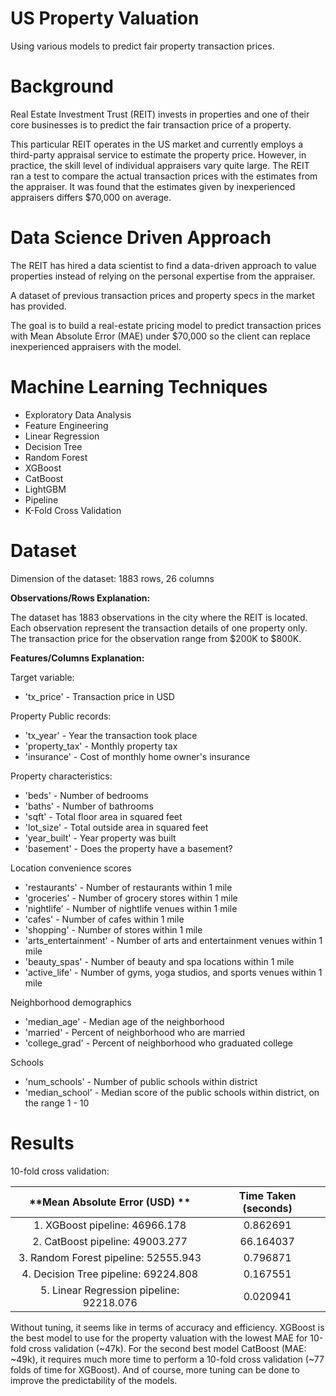 # US Property Valuation
Using various models to predict fair property transaction prices. 

# Background
Real Estate Investment Trust (REIT) invests in properties and one of their core businesses is to predict the fair transaction price of a property.

This particular REIT operates in the US market and currently employs a third-party appraisal service to estimate the property price. However, in practice, the skill level of individual appraisers vary quite large. The REIT ran a test to compare the actual transaction prices with the estimates from the appraiser. It was found that the estimates given by inexperienced appraisers differs $70,000 on average.

# Data Science Driven Approach
The REIT has hired a data scientist to find a data-driven approach to value properties instead of relying on the personal expertise from the appraiser. 

A dataset of previous transaction prices and property specs in the market has provided.

The goal is to build a real-estate pricing model to predict transaction prices with Mean Absolute Error (MAE) under $70,000 so the client can replace inexperienced appraisers with the model.

# Machine Learning Techniques

- Exploratory Data Analysis
- Feature Engineering 
- Linear Regression
- Decision Tree
- Random Forest 
- XGBoost
- CatBoost
- LightGBM
- Pipeline
- K-Fold Cross Validation

# Dataset
Dimension of the dataset: 1883 rows, 26 columns

**Observations/Rows Explanation:**
 
The dataset has 1883 observations in the city where the REIT is located. Each observation represent the transaction details of one property only. The transaction price for the observation range from $200K to $800K.

**Features/Columns Explanation:**

Target variable:

- 'tx_price' - Transaction price in USD

Property Public records:

- 'tx_year' - Year the transaction took place 
- 'property_tax' - Monthly property tax 
- 'insurance' - Cost of monthly home owner's insurance

Property characteristics: 

- 'beds' - Number of bedrooms 
- 'baths' - Number of bathrooms 
- 'sqft' - Total floor area in squared feet 
- 'lot_size' - Total outside area in squared feet
- 'year_built' - Year property was built 
- 'basement' - Does the property have a basement? 

Location convenience scores 

- 'restaurants' - Number of restaurants within 1 mile 
- 'groceries' - Number of grocery stores within 1 mile 
- 'nightlife' - Number of nightlife venues within 1 mile 
- 'cafes' - Number of cafes within 1 mile 
- 'shopping' - Number of stores within 1 mile 
- 'arts_entertainment' - Number of arts and entertainment venues within 1 mile 
- 'beauty_spas' - Number of beauty and spa locations within 1 mile 
- 'active_life' - Number of gyms, yoga studios, and sports venues within 1 mile 

Neighborhood demographics 

- 'median_age' - Median age of the neighborhood 
- 'married' - Percent of neighborhood who are married 
- 'college_grad' - Percent of neighborhood who graduated college 

Schools 

- 'num_schools' - Number of public schools within district 
- 'median_school' - Median score of the public schools within district, on the range 1 - 10

# Results
10-fold cross validation:

| **Mean Absolute Error (USD) ** | **Time Taken (seconds)**|
|:---:|:---:|
|1. XGBoost pipeline: 46966.178 | 0.862691 |
|2. CatBoost pipeline: 49003.277 | 66.164037|
|3. Random Forest pipeline: 52555.943 | 0.796871|
|4. Decision Tree pipeline: 69224.808 | 0.167551|
|5. Linear Regression pipeline: 92218.076 | 0.020941|

Without tuning, it seems like in terms of accuracy and efficiency. XGBoost is the best model to use for the property valuation with the lowest MAE for 10-fold cross validation (~47k). For the second best model CatBoost (MAE: ~49k), it requires much more time to perform a 10-fold cross validation (~77 folds of time for XGBoost). And of course, more tuning can be done to improve the predictability of the models.
